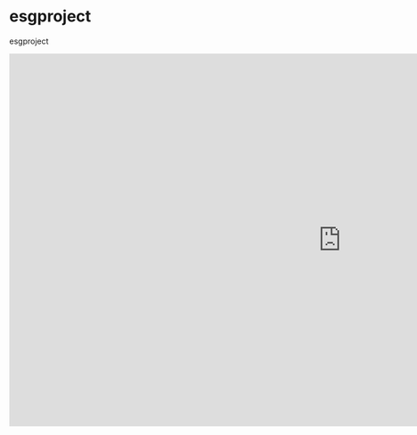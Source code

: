 # esgproject
esgproject
  

<iframe width="1190" height="669" src="https://www.youtube.com/embed/PHkqtazvXfQ" title="YouTube video player" frameborder="0" allow="accelerometer; autoplay; clipboard-write; encrypted-media; gyroscope; picture-in-picture" allowfullscreen></iframe>
